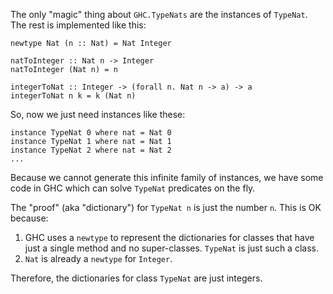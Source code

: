 
The only "magic" thing about `GHC.TypeNats` are the instances of `TypeNat`.  The rest is implemented like this:

```wiki
newtype Nat (n :: Nat) = Nat Integer

natToInteger :: Nat n -> Integer
natToInteger (Nat n) = n

integerToNat :: Integer -> (forall n. Nat n -> a) -> a
integerToNat n k = k (Nat n)
```


So, now we just need instances like these:

```wiki
instance TypeNat 0 where nat = Nat 0
instance TypeNat 1 where nat = Nat 1
instance TypeNat 2 where nat = Nat 2
...
```


Because we cannot generate this infinite family of instances, we have
some code in GHC which can solve `TypeNat` predicates on the fly.


The "proof" (aka "dictionary") for `TypeNat n` is just the number `n`.  This is OK because:

1. GHC uses a `newtype` to represent the dictionaries for classes that have just a single method and no super-classes.  `TypeNat` is just such a class.
1. `Nat` is already a `newtype` for `Integer`.


Therefore, the dictionaries for class `TypeNat` are just integers.
